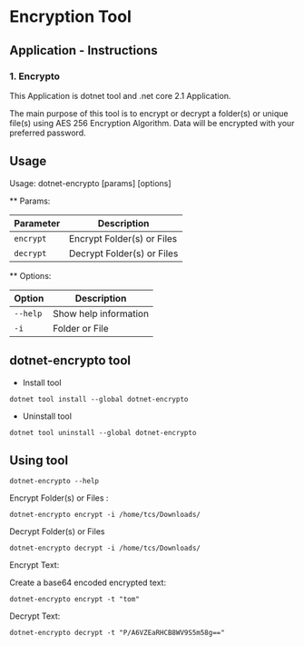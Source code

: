 # Encryption Tool

## Application - Instructions

### 1. Encrypto

This Application is dotnet tool and .net core 2.1 Application.

The main purpose of this tool is to encrypt or decrypt a folder(s) or unique file(s) using AES 256 Encryption Algorithm.
Data will be encrypted with your preferred password.

## Usage

Usage: dotnet-encrypto [params] [options]

** Params:

| Parameter | Description |
|------|-------------|
| `encrypt` | Encrypt Folder(s) or Files |
| `decrypt` | Decrypt Folder(s) or Files |

** Options:

| Option | Description |
|------|-------------|
| `--help` | Show help information |
| `-i` | Folder or File |

## dotnet-encrypto tool

* Install tool

`dotnet tool install --global dotnet-encrypto`

* Uninstall tool

`dotnet tool uninstall --global dotnet-encrypto`

## Using tool

`dotnet-encrypto --help`

Encrypt Folder(s) or Files :

`dotnet-encrypto encrypt -i /home/tcs/Downloads/`

Decrypt Folder(s) or Files

`dotnet-encrypto decrypt -i /home/tcs/Downloads/`

Encrypt Text:

Create a base64 encoded encrypted text:

`dotnet-encrypto encrypt -t "tom"`

Decrypt Text:

`dotnet-encrypto decrypt -t "P/A6VZEaRHCB8WV9S5m58g=="`

